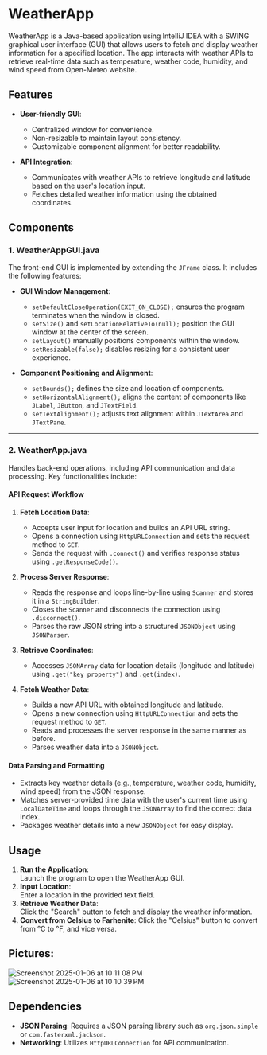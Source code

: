 # WeatherApp  

WeatherApp is a Java-based application using IntelliJ IDEA with a SWING graphical user interface (GUI) that allows users to fetch and display weather information for a specified location. The app interacts with weather APIs to retrieve real-time data such as temperature, weather code, humidity, and wind speed from Open-Meteo website.

## Features
- **User-friendly GUI**:
  - Centralized window for convenience.
  - Non-resizable to maintain layout consistency.
  - Customizable component alignment for better readability.

- **API Integration**:
  - Communicates with weather APIs to retrieve longitude and latitude based on the user's location input.
  - Fetches detailed weather information using the obtained coordinates.

## Components
### 1. **WeatherAppGUI.java**  
The front-end GUI is implemented by extending the `JFrame` class. It includes the following features:  
- **GUI Window Management**:
  - `setDefaultCloseOperation(EXIT_ON_CLOSE);` ensures the program terminates when the window is closed.
  - `setSize()` and `setLocationRelativeTo(null);` position the GUI window at the center of the screen.
  - `setLayout()` manually positions components within the window.
  - `setResizable(false);` disables resizing for a consistent user experience.
  
- **Component Positioning and Alignment**:
  - `setBounds();` defines the size and location of components.
  - `setHorizontalAlignment();` aligns the content of components like `JLabel`, `JButton`, and `JTextField`.
  - `setTextAlignment();` adjusts text alignment within `JTextArea` and `JTextPane`.

---

### 2. **WeatherApp.java**  
Handles back-end operations, including API communication and data processing. Key functionalities include:  
#### API Request Workflow
1. **Fetch Location Data**:
   - Accepts user input for location and builds an API URL string.
   - Opens a connection using `HttpURLConnection` and sets the request method to `GET`.
   - Sends the request with `.connect()` and verifies response status using `.getResponseCode()`.

2. **Process Server Response**:
   - Reads the response and loops line-by-line using `Scanner` and stores it in a `StringBuilder`.
   - Closes the `Scanner` and disconnects the connection using `.disconnect()`.
   - Parses the raw JSON string into a structured `JSONObject` using `JSONParser`.

3. **Retrieve Coordinates**:
   - Accesses `JSONArray` data for location details (longitude and latitude) using `.get("key property")` and `.get(index)`.

4. **Fetch Weather Data**:
   - Builds a new API URL with obtained longitude and latitude.
   - Opens a new connection using `HttpURLConnection` and sets the request method to `GET`.
   - Reads and processes the server response in the same manner as before.
   - Parses weather data into a `JSONObject`.

#### Data Parsing and Formatting
- Extracts key weather details (e.g., temperature, weather code, humidity, wind speed) from the JSON response.
- Matches server-provided time data with the user's current time using `LocalDateTime` and loops through the `JSONArray` to find the correct data index.
- Packages weather details into a new `JSONObject` for easy display.

## Usage
1. **Run the Application**:  
   Launch the program to open the WeatherApp GUI.
2. **Input Location**:  
   Enter a location in the provided text field.
3. **Retrieve Weather Data**:  
   Click the "Search" button to fetch and display the weather information.
4. **Convert from Celsius to Farhenite**:
   Click the "Celsius" button to convert from °C to °F, and vice versa.
   
## Pictures: 
![Screenshot 2025-01-06 at 10 11 08 PM](https://github.com/user-attachments/assets/f5d6d80b-08a0-44bd-9b2b-489c6b4c1e13)
![Screenshot 2025-01-06 at 10 10 39 PM](https://github.com/user-attachments/assets/2d1cdc64-d62c-46ef-bb19-170fa3f15aab)


## Dependencies
- **JSON Parsing**: Requires a JSON parsing library such as `org.json.simple` or `com.fasterxml.jackson`.
- **Networking**: Utilizes `HttpURLConnection` for API communication.
